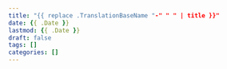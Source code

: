 ```yaml
---
title: "{{ replace .TranslationBaseName "-" " " | title }}"
date: {{ .Date }}
lastmod: {{ .Date }}
draft: false
tags: []
categories: []
---
```

